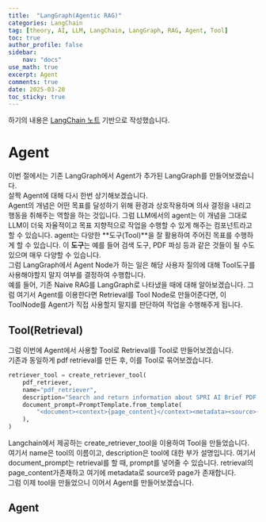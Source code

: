 ```yaml
---
title:  "LangGraph(Agentic RAG)"
categories: LangChain
tag: [theory, AI, LLM, LangChain, LangGraph, RAG, Agent, Tool]
toc: true
author_profile: false
sidebar:
    nav: "docs"
use_math: true
excerpt: Agent
comments: true
date: 2025-03-20
toc_sticky: true
---
```

하기의 내용은 <a href="https://wikidocs.net/233801" target="_blank">LangChain 노트</a> 기반으로 작성했습니다.

# Agent
이번 절에서는 기존 LangGraph에서 Agent가 추가된 LangGraph를 만들어보겠습니다.    
살짝 Agent에 대해 다시 한번 상기해보겠습니다.   
Agent의 개념은 어떤 목표를 달성하기 위해 환경과 상호작용하며 의사 결정을 내리고 행동을 취해주는 역할을 하는 것입니다. 그럼 LLM에서의 agent는 이 개념을 그대로 LLM이 더욱 자율적이고 목표 지향적으로 작업을 수행할 수 있게 해주는 컴포넌트라고 할 수 있습니다. agent는 다양한 **도구(Tool)**을 잘 활용하여 주어진 목표를 수행하게 할 수 있습니다. 이 **도구**는 예를 들어 검색 도구, PDF 파싱 등과 같은 것들이 될 수도 있으며 매우 다양할 수 있습니다.    
그럼 LangGraph에서 Agent Node가 하는 일은 해당 사용자 질의에 대해 Tool도구를 사용해야할지 말지 여부를 결정하여 수행합니다.   
예를 들어, 기존 Naive RAG를 LangGraph로 나타냈을 때에 대해 알아보겠습니다. 그럼 여기서 Agent를 이용한다면 Retrieval를 Tool Node로 만들어준다면, 이 ToolNode를 Agent가 직접 사용할지 말지를 판단하여 작업을 수행해주게 됩니다.   

## Tool(Retrieval)
그럼 이번에 Agent에서 사용할 Tool로 Retrieval를 Tool로 만들어보겠습니다.   
기존과 동일하게 pdf retrieval를 만든 후, 이를 Tool로 묶어보겠습니다.    

```python
retriever_tool = create_retriever_tool(
    pdf_retriever,
    name="pdf_retriever",
    description="Search and return information about SPRI AI Brief PDF file. It contains useful information on recent AI trends. The document is published on Dec 2023.",
    document_prompt=PromptTemplate.from_template(
        "<document><context>{page_content}</context><metadata><source>{source}</source><page>{page}</page></metadata></document>"
    ),
)
```
Langchain에서 제공하는 create_retriever_tool을 이용하여 Tool을 만들었습니다. 여기서 name은 tool의 이름이고, description은 tool에 대한 부가 설명입니다. 여기서 document_prompt는 retrieval를 할 때, prompt를 넣어줄 수 있습니다. retrieval의 page_content가존재하고 여기에 metadata로 source와 page가 존재합니다.    
그럼 이제 tool을 만들었으니 이어서 Agent를 만들어보겠습니다.   

## Agent
